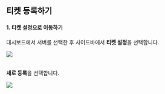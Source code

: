 ## 티켓 등록하기

#### 1. 티켓 설정으로 이동하기
대시보드에서 서버를 선택한 후 사이드바에서 **티켓 설정**을 선택합니다.

![](/assets/docs/ticket-guide/add-ticket/ticket-setting-sidebar.png)
<br/><br/>

**새로 등록**을 선택합니다.

![](/assets/docs/ticket-guide/add-ticket/ticket-set-list.png)